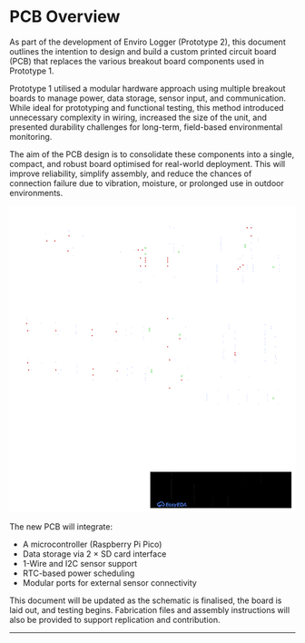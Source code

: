 # PCB Overview

As part of the development of Enviro Logger (Prototype 2), this document outlines the intention to design and build a custom printed circuit board (PCB) that replaces the various breakout board components used in Prototype 1.

Prototype 1 utilised a modular hardware approach using multiple breakout boards to manage power, data storage, sensor input, and communication. While ideal for prototyping and functional testing, this method introduced unnecessary complexity in wiring, increased the size of the unit, and presented durability challenges for long-term, field-based environmental monitoring.

The aim of the PCB design is to consolidate these components into a single, compact, and robust board optimised for real-world deployment. This will improve reliability, simplify assembly, and reduce the chances of connection failure due to vibration, moisture, or prolonged use in outdoor environments.

![Schematic of the PCB design](PCB/PCB_images/schematic.svg)

The new PCB will integrate:
- A microcontroller (Raspberry Pi Pico)
- Data storage via 2 × SD card interface
- 1-Wire and I2C sensor support
- RTC-based power scheduling
- Modular ports for external sensor connectivity

This document will be updated as the schematic is finalised, the board is laid out, and testing begins. Fabrication files and assembly instructions will also be provided to support replication and contribution.

---

